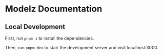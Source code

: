 # Modelz Documentation

## Local Development

First, run `pnpm i` to install the dependencies.

Then, run `pnpm dev` to start the development server and visit localhost:3000.
